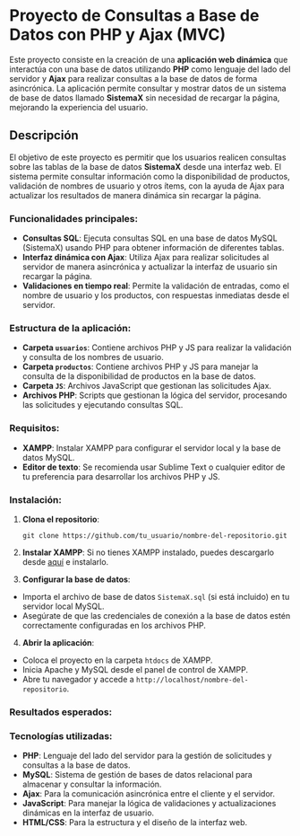 # Proyecto de Consultas a Base de Datos con PHP y Ajax (MVC)

Este proyecto consiste en la creación de una **aplicación web dinámica** que interactúa con una base de datos utilizando **PHP** como lenguaje del lado del servidor y **Ajax** para realizar consultas a la base de datos de forma asincrónica. La aplicación permite consultar y mostrar datos de un sistema de base de datos llamado **SistemaX** sin necesidad de recargar la página, mejorando la experiencia del usuario.

## Descripción

El objetivo de este proyecto es permitir que los usuarios realicen consultas sobre las tablas de la base de datos **SistemaX** desde una interfaz web. El sistema permite consultar información como la disponibilidad de productos, validación de nombres de usuario y otros ítems, con la ayuda de Ajax para actualizar los resultados de manera dinámica sin recargar la página.

### Funcionalidades principales:

- **Consultas SQL**: Ejecuta consultas SQL en una base de datos MySQL (SistemaX) usando PHP para obtener información de diferentes tablas.
- **Interfaz dinámica con Ajax**: Utiliza Ajax para realizar solicitudes al servidor de manera asincrónica y actualizar la interfaz de usuario sin recargar la página.
- **Validaciones en tiempo real**: Permite la validación de entradas, como el nombre de usuario y los productos, con respuestas inmediatas desde el servidor.

### Estructura de la aplicación:

- **Carpeta `usuarios`**: Contiene archivos PHP y JS para realizar la validación y consulta de los nombres de usuario.
- **Carpeta `productos`**: Contiene archivos PHP y JS para manejar la consulta de la disponibilidad de productos en la base de datos.
- **Carpeta `JS`**: Archivos JavaScript que gestionan las solicitudes Ajax.
- **Archivos PHP**: Scripts que gestionan la lógica del servidor, procesando las solicitudes y ejecutando consultas SQL.

### Requisitos:

- **XAMPP**: Instalar XAMPP para configurar el servidor local y la base de datos MySQL.
- **Editor de texto**: Se recomienda usar Sublime Text o cualquier editor de tu preferencia para desarrollar los archivos PHP y JS.

### Instalación:

1. **Clona el repositorio**:
   ```
   git clone https://github.com/tu_usuario/nombre-del-repositorio.git
   ```
2. **Instalar XAMPP**: Si no tienes XAMPP instalado, puedes descargarlo desde [aquí](https://www.apachefriends.org/index.html) e instalarlo.

3. **Configurar la base de datos**:
- Importa el archivo de base de datos `SistemaX.sql` (si está incluido) en tu servidor local MySQL.
- Asegúrate de que las credenciales de conexión a la base de datos estén correctamente configuradas en los archivos PHP.

4. **Abrir la aplicación**:
- Coloca el proyecto en la carpeta `htdocs` de XAMPP.
- Inicia Apache y MySQL desde el panel de control de XAMPP.
- Abre tu navegador y accede a `http://localhost/nombre-del-repositorio`.

### Resultados esperados:


### Tecnologías utilizadas:

- **PHP**: Lenguaje del lado del servidor para la gestión de solicitudes y consultas a la base de datos.
- **MySQL**: Sistema de gestión de bases de datos relacional para almacenar y consultar la información.
- **Ajax**: Para la comunicación asincrónica entre el cliente y el servidor.
- **JavaScript**: Para manejar la lógica de validaciones y actualizaciones dinámicas en la interfaz de usuario.
- **HTML/CSS**: Para la estructura y el diseño de la interfaz web.
